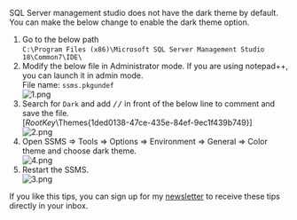 SQL Server management studio does not have the dark theme by default. You can make the below change to enable the dark theme option.

1. Go to the below path  
`C:\Program Files (x86)\Microsoft SQL Server Management Studio 18\Common7\IDE\`  
2. Modify the below file in Administrator mode. If you are using notepad++, you can launch it in admin mode.  
File name: `ssms.pkgundef`  
![1.png](https://cdn.hashnode.com/res/hashnode/image/upload/v1646500808267/bqRqzZlPI.png)
3. Search for `Dark` and add <kbd>//</kbd> in front of the below line to comment and save the file.  
[$RootKey$\Themes\{1ded0138-47ce-435e-84ef-9ec1f439b749}]  
![2.png](https://cdn.hashnode.com/res/hashnode/image/upload/v1646500856209/0lbbEk-fq.png)
4. Open SSMS => Tools => Options => Environment => General => Color theme and choose dark theme.  
![4.png](https://cdn.hashnode.com/res/hashnode/image/upload/v1646501317549/_foiVuG2B.png)
5. Restart the SSMS.  
![3.png](https://cdn.hashnode.com/res/hashnode/image/upload/v1646500855531/YjDvO4AQI.png)

If you like this tips, you can sign up for my [newsletter](http://newsletter.rajanand.org) to receive these tips directly in your inbox.
